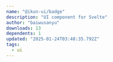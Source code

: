 ```yaml
---
name: "@ikun-ui/badge"
description: "UI component for Svelte"
author: "baiwusanyu"
downloads: 13
dependents: 1
updated: "2025-01-24T03:48:35.792Z"
tags: 
  - ui
---
```

